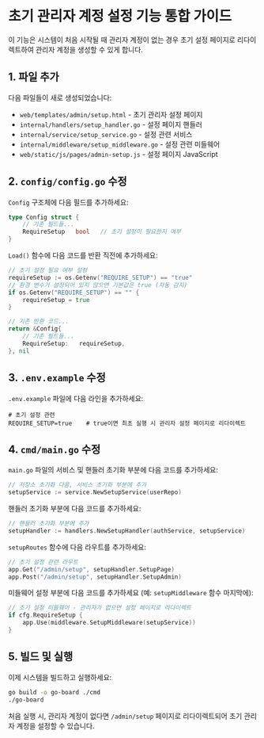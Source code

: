 # 초기 관리자 계정 설정 기능 통합 가이드

이 기능은 시스템이 처음 시작될 때 관리자 계정이 없는 경우 초기 설정 페이지로 리다이렉트하여 관리자 계정을 생성할 수 있게 합니다.

## 1. 파일 추가

다음 파일들이 새로 생성되었습니다:

- `web/templates/admin/setup.html` - 초기 관리자 설정 페이지
- `internal/handlers/setup_handler.go` - 설정 페이지 핸들러
- `internal/service/setup_service.go` - 설정 관련 서비스
- `internal/middleware/setup_middleware.go` - 설정 관련 미들웨어
- `web/static/js/pages/admin-setup.js` - 설정 페이지 JavaScript

## 2. `config/config.go` 수정

`Config` 구조체에 다음 필드를 추가하세요:

```go
type Config struct {
    // 기존 필드들...
    RequireSetup   bool   // 초기 설정이 필요한지 여부
}
```

`Load()` 함수에 다음 코드를 반환 직전에 추가하세요:

```go
// 초기 설정 필요 여부 설정
requireSetup := os.Getenv("REQUIRE_SETUP") == "true"
// 환경 변수가 설정되어 있지 않으면 기본값은 true (자동 감지)
if os.Getenv("REQUIRE_SETUP") == "" {
    requireSetup = true
}

// 기존 반환 코드...
return &Config{
    // 기존 필드들...
    RequireSetup:   requireSetup,
}, nil
```

## 3. `.env.example` 수정

`.env.example` 파일에 다음 라인을 추가하세요:

```
# 초기 설정 관련
REQUIRE_SETUP=true    # true이면 최초 실행 시 관리자 설정 페이지로 리다이렉트
```

## 4. `cmd/main.go` 수정

`main.go` 파일의 서비스 및 핸들러 초기화 부분에 다음 코드를 추가하세요:

```go
// 저장소 초기화 다음, 서비스 초기화 부분에 추가
setupService := service.NewSetupService(userRepo)
```

핸들러 초기화 부분에 다음 코드를 추가하세요:

```go
// 핸들러 초기화 부분에 추가
setupHandler := handlers.NewSetupHandler(authService, setupService)
```

`setupRoutes` 함수에 다음 라우트를 추가하세요:

```go
// 초기 설정 관련 라우트
app.Get("/admin/setup", setupHandler.SetupPage)
app.Post("/admin/setup", setupHandler.SetupAdmin)
```

미들웨어 설정 부분에 다음 코드를 추가하세요 (예: `setupMiddleware` 함수 마지막에):

```go
// 초기 설정 미들웨어 - 관리자가 없으면 설정 페이지로 리다이렉트
if cfg.RequireSetup {
    app.Use(middleware.SetupMiddleware(setupService))
}
```

## 5. 빌드 및 실행

이제 시스템을 빌드하고 실행하세요:

```bash
go build -o go-board ./cmd
./go-board
```

처음 실행 시, 관리자 계정이 없다면 `/admin/setup` 페이지로 리다이렉트되어 초기 관리자 계정을 설정할 수 있습니다.